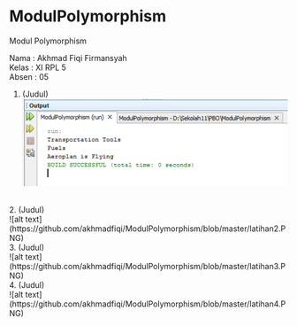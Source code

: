 # ModulPolymorphism
Modul Polymorphism

Nama : Akhmad Fiqi Firmansyah <br>
Kelas : XI RPL 5 <br>
Absen : 05 <br>

1. (Judul) <br>
![alt text](https://github.com/akhmadfiqi/ModulPolymorphism/blob/master/latihan1.PNG)
<br>
2. (Judul) <br>
![alt text](https://github.com/akhmadfiqi/ModulPolymorphism/blob/master/latihan2.PNG)
<br>
3. (Judul) <br>
![alt text](https://github.com/akhmadfiqi/ModulPolymorphism/blob/master/latihan3.PNG)
<br>
4. (Judul) <br>
![alt text](https://github.com/akhmadfiqi/ModulPolymorphism/blob/master/latihan4.PNG)

